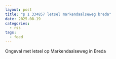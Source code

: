 ```yaml
---
layout: post
title: "p 1 334857 letsel markendaalseweg breda"
date: 2025-08-19
categories: 
  - rss
tags: 
  - feed
---
```


Ongeval met letsel op Markendaalseweg in Breda
